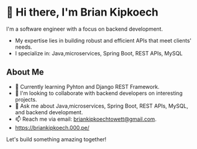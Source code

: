 # 👋 Hi there, I'm Brian Kipkoech

I'm a software engineer with a focus on backend development. 
- My expertise lies in building robust and efficient APIs that meet clients' needs. 
- I specialize in: Java,microservices, Spring Boot, REST APIs, MySQL

## About Me

- 🌱 Currently learning Pyhton and Django REST Framework.
- 👯 I'm looking to collaborate with backend developers on interesting projects.
- 💬 Ask me about Java,microservices, Spring Boot, REST APIs, MySQL, and backend development.
- 📫 Reach me via email: [briankipkoechtowett@gmail.com](mailto:briankipkoechtowett@gmail.com).
- https://briankipkoech.000.pe/

Let's build something amazing together!
